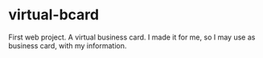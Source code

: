 # virtual-bcard
First web project. A virtual business card. I made it for me, so I may use as business card, with my information.
